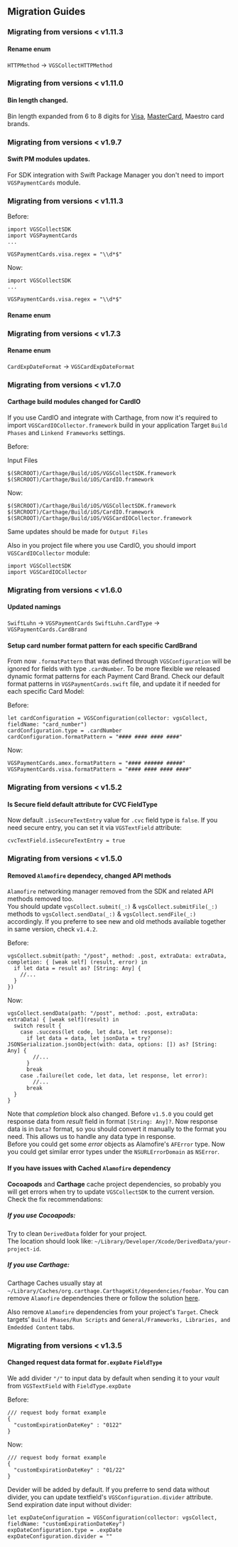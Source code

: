 ## Migration Guides

### Migrating from versions < v1.11.3
#### Rename enum 
`HTTPMethod` -> `VGSCollectHTTPMethod`

### Migrating from versions < v1.11.0
#### Bin length changed.
Bin length expanded from 6 to 8 digits for [Visa](https://ht.visa.com/dam/VCOM/global/partner-with-us/documents/visa.com-numerics-faq.pdf), [MasterCard](https://www.mastercard.com/content/dam/public/mastercardcom/globalrisk/pdf/8-Digit%20BIN%20Expansion%20and%20PCI%20Standards%20-%20FINAL%20(10-20-2021).pdf), Maestro card brands. 

### Migrating from versions < v1.9.7
#### Swift PM modules updates.
For SDK integration with Swift Package Manager you don't need to import `VGSPaymentCards` module.
### Migrating from versions < v1.11.3

Before:

```
import VGSCollectSDK
import VGSPaymentCards
...

VGSPaymentCards.visa.regex = "\\d*$"
```

Now:
```
import VGSCollectSDK
...

VGSPaymentCards.visa.regex = "\\d*$"
```

#### Rename enum 

### Migrating from versions < v1.7.3
#### Rename enum 
`CardExpDateFormat` -> `VGSCardExpDateFormat`

### Migrating from versions < v1.7.0
#### Carthage build modules changed for CardIO
If you use CardIO and integrate with Carthage, from now it's required to import `VGSCardIOCollector.framework` build in your application Target `Build Phases` and `Linkend Frameworks` settings.

Before:

Input Files
```
$(SRCROOT)/Carthage/Build/iOS/VGSCollectSDK.framework
$(SRCROOT)/Carthage/Build/iOS/CardIO.framework
```

Now:
```
$(SRCROOT)/Carthage/Build/iOS/VGSCollectSDK.framework
$(SRCROOT)/Carthage/Build/iOS/CardIO.framework
$(SRCROOT)/Carthage/Build/iOS/VGSCardIOCollector.framework
```

Same updates should be made for `Output Files`

Also in you project file where you use CardIO, you should import `VGSCardIOCollector` module:
```
import VGSCollectSDK
import VGSCardIOCollector
```

### Migrating from versions < v1.6.0
#### Updated namings

`SwiftLuhn` -> `VGSPaymentCards`
`SwiftLuhn.CardType`  -> `VGSPaymentCards.CardBrand`

#### Setup card number format pattern for each specific CardBrand
From now `.formatPattern` that was defined through `VGSConfiguration` will be ignored for fields with type `.cardNumber`. To be more flexible we released dynamic format patterns for each Payment Card Brand. Check our default format patterns in `VGSPaymentCards.swift` file, and update it if needed for each specific Card Model:

Before:
```
let cardConfiguration = VGSConfiguration(collector: vgsCollect, fieldName: "card_number")
cardConfiguration.type = .cardNumber
cardConfiguration.formatPattern = "#### #### #### ####"
```

Now:
```
VGSPaymentCards.amex.formatPattern = "#### ###### #####"
VGSPaymentCards.visa.formatPattern = "#### #### #### ####"
```

### Migrating from versions < v1.5.2
#### Is Secure field default attribute for CVC FieldType
Now default  `.isSecureTextEntry` value for `.cvc` field type is `false`. If you need secure entry, you can set it via `VGSTextField` attribute:

```
cvcTextField.isSecureTextEntry = true
```

### Migrating from versions < v1.5.0
#### Removed `Alamofire` dependecy, changed API methods

`Alamofire` networking manager removed from the SDK and related API methods removed too.<br/>
You should update `vgsCollect.submit(_:)` & `vgsCollect.submitFile(_:)` methods to `vgsCollect.sendData(_:)` & `vgsCollect.sendFile(_:)` accordingly. If you preferre to see new and old methods available together in same version, check `v1.4.2`.

Before:
```
vgsCollect.submit(path: "/post", method: .post, extraData: extraData, completion: { [weak self] (result, error) in
  if let data = result as? [String: Any] {
    //...
  }
})
```

Now:
```
vgsCollect.sendData(path: "/post", method: .post, extraData: extraData) { [weak self](result) in
  switch result {
    case .success(let code, let data, let response):
      if let data = data, let jsonData = try? JSONSerialization.jsonObject(with: data, options: []) as? [String: Any] {
        //...
      }
      break
    case .failure(let code, let data, let response, let error):
        //...
      break
  }
}
```

Note that *completion* block also changed. Before `v1.5.0` you could get response data from *result* field in format `[String: Any]?`. Now response data is in `Data?` format, so you should convert it manually to the format you need. This allows us to handle any data type in response.<br/>
Before you could get some *error* objects as Alamofire's `AFError` type. Now you could get similar error types under the `NSURLErrorDomain` as `NSError`.

#### If you have issues with Cached `Alamofire` dependency
**Cocoapods** and **Carthage** cache project dependencies, so probably you will get errors when try to update `VGSCollectSDK` to the current version. Check the fix recommendations:

##### If you use Cocoapods:
Try to clean `DerivedData` folder for your project.<br/>
The location should look like: `~/Library/Developer/Xcode/DerivedData/your-project-id`.

##### If you use Carthage:
Carthage Caches usually stay at `~/Library/Caches/org.carthage.CarthageKit/dependencies/foobar`. You can remove  `Alamofire` dependencies there or follow the solution [here](https://github.com/Carthage/Carthage/issues/2786).

Also remove `Alamofire` dependencies from your project's `Target`. Check targets’ `Build Phases/Run Scripts` and `General/Frameworks, Libraries, and Emdedded Content` tabs.

### Migrating from versions < v1.3.5
#### Changed request data format for`.expDate` `FieldType`
We add divider `"/"` to input data by default when sending it to your *vault* from `VGSTextField` with `FieldType.expDate`

Before:
```
/// request body format example
{
  "customExpirationDateKey" : "0122"
}
```
Now:
```
/// request body format example
{
  "customExpirationDateKey" : "01/22"
}
```

Devider will be added by default. If you preferre to send data without divider, you can update textfield's  `VGSConfiguration.divider` attribute.<br/>
Send expiration date input without divider:
```
let expDateConfiguration = VGSConfiguration(collector: vgsCollect, fieldName: "customExpirationDateKey")
expDateConfiguration.type = .expDate
expDateConfiguration.divider = ""
```



